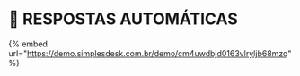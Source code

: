 # 📲 RESPOSTAS AUTOMÁTICAS



{% embed url="https://demo.simplesdesk.com.br/demo/cm4uwdbjd0163vlryljb68mzq" %}
